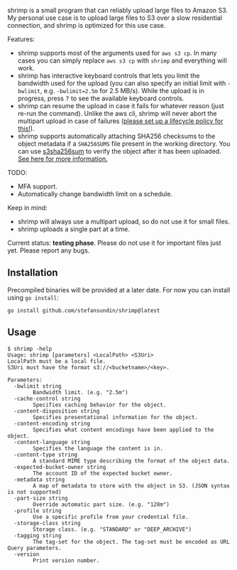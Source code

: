 shrimp is a small program that can reliably upload large files to Amazon S3. My personal use case is to upload large files to S3 over a slow residential connection, and shrimp is optimized for this use case.

Features:
- shrimp supports most of the arguments used for `aws s3 cp`. In many cases you can simply replace `aws s3 cp` with `shrimp` and everything will work.
- shrimp has interactive keyboard controls that lets you limit the bandwidth used for the upload (you can also specify an initial limit with `-bwlimit`, e.g. `-bwlimit=2.5m` for 2.5 MB/s). While the upload is in progress, press <kbd>?</kbd> to see the available keyboard controls.
- shrimp can resume the upload in case it fails for whatever reason (just re-run the command). Unlike the aws cli, shrimp will never abort the multipart upload in case of failures ([please set up a lifecycle policy for this!](https://aws.amazon.com/blogs/aws-cloud-financial-management/discovering-and-deleting-incomplete-multipart-uploads-to-lower-amazon-s3-costs/)).
- shrimp supports automatically attaching SHA256 checksums to the object metadata if a `SHA256SUMS` file present in the working directory. You can use [s3sha256sum](https://github.com/stefansundin/s3sha256sum) to verify the object after it has been uploaded. [See here for more information.](https://github.com/stefansundin/s3sha256sum/discussions/1)

TODO:
- MFA support.
- Automatically change bandwidth limit on a schedule.

Keep in mind:
- shrimp will always use a multipart upload, so do not use it for small files.
- shrimp uploads a single part at a time.

Current status: **testing phase**. Please do not use it for important files just yet. Please report any bugs.

## Installation

Precompiled binaries will be provided at a later date. For now you can install using `go install`:

```
go install github.com/stefansundin/shrimp@latest
```

## Usage

```
$ shrimp -help
Usage: shrimp [parameters] <LocalPath> <S3Uri>
LocalPath must be a local file.
S3Uri must have the format s3://<bucketname>/<key>.

Parameters:
  -bwlimit string
    	Bandwidth limit. (e.g. "2.5m")
  -cache-control string
    	Specifies caching behavior for the object.
  -content-disposition string
    	Specifies presentational information for the object.
  -content-encoding string
    	Specifies what content encodings have been applied to the object.
  -content-language string
    	Specifies the language the content is in.
  -content-type string
    	A standard MIME type describing the format of the object data.
  -expected-bucket-owner string
    	The account ID of the expected bucket owner.
  -metadata string
    	A map of metadata to store with the object in S3. (JSON syntax is not supported)
  -part-size string
    	Override automatic part size. (e.g. "128m")
  -profile string
    	Use a specific profile from your credential file.
  -storage-class string
    	Storage class. (e.g. "STANDARD" or "DEEP_ARCHIVE")
  -tagging string
    	The tag-set for the object. The tag-set must be encoded as URL Query parameters.
  -version
    	Print version number.
```
